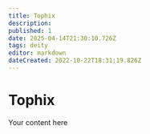 ```yaml
---
title: Tophix
description: 
published: 1
date: 2025-04-14T21:30:10.726Z
tags: deity
editor: markdown
dateCreated: 2022-10-22T18:31:19.826Z
---
```


# Tophix
Your content here
